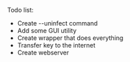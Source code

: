 Todo list:

* Create --uninfect command
* Add some GUI utility
* Create wrapper that does everything
* Transfer key to the internet
* Create webserver
